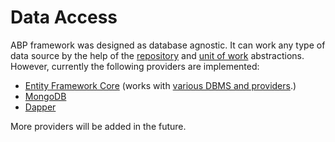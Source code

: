 # Data Access

ABP framework was designed as database agnostic. It can work any type of data source by the help of the [repository](Repositories.md) and [unit of work](Unit-Of-Work.md) abstractions. However, currently the following providers are implemented:

* [Entity Framework Core](Entity-Framework-Core.md) (works with [various DBMS and providers](https://docs.microsoft.com/en-us/ef/core/providers/?tabs=dotnet-core-cli).)
* [MongoDB](MongoDB.md)
* [Dapper](Dapper.md)

More providers will be added in the future.